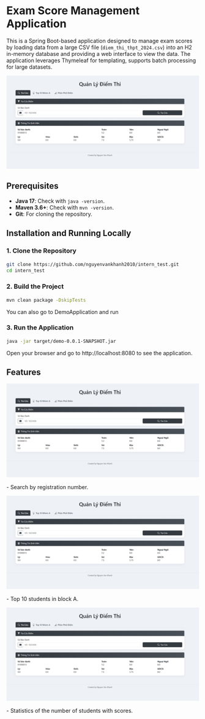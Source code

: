 # Exam Score Management Application

This is a Spring Boot-based application designed to manage exam scores by loading data from a large CSV file (`diem_thi_thpt_2024.csv`) into an H2 in-memory database and providing a web interface to view the data. The application leverages Thymeleaf for templating, supports batch processing for large datasets.

<p align="center">
  <img src="https://raw.githubusercontent.com/nguyenvankhanh2010/intern_test/main/Screenshot%202025-06-29%20213030.png" alt="Application Interface" title="Main Interface of Exam Score Management">
</p>

## Prerequisites
- **Java 17**: Check with `java -version`.
- **Maven 3.6+**: Check with `mvn -version`.
- **Git**: For cloning the repository.

## Installation and Running Locally

### 1. Clone the Repository
```bash
git clone https://github.com/nguyenvankhanh2010/intern_test.git
cd intern_test
```

### 2. Build the Project
```bash
mvn clean package -DskipTests
```
You can also go to DemoApplication and run

### 3. Run the Application
```bash
java -jar target/demo-0.0.1-SNAPSHOT.jar
```
Open your browser and go to http://localhost:8080 to see the application.
## Features
<p align="center">
  <img src="https://raw.githubusercontent.com/nguyenvankhanh2010/intern_test/main/Screenshot%202025-06-29%20213030.png" alt="Application Interface" title="Main Interface of Exam Score Management">
</p>
- Search by registration number.
<p align="center">
  <img src="https://raw.githubusercontent.com/nguyenvankhanh2010/intern_test/main/Screenshot%202025-06-29%20213030.png" alt="Application Interface" title="Main Interface of Exam Score Management">
</p>
- Top 10 students in block A.
<p align="center">
  <img src="https://raw.githubusercontent.com/nguyenvankhanh2010/intern_test/main/Screenshot%202025-06-29%20213030.png" alt="Application Interface" title="Main Interface of Exam Score Management">
</p>
- Statistics of the number of students with scores.

